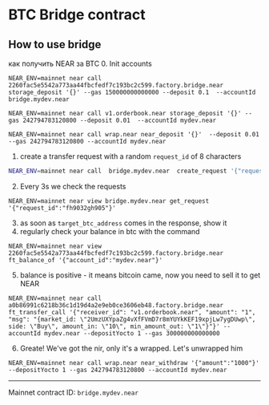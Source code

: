 BTC Bridge contract
=====

## How to use bridge

как получить NEAR за BTC
0. Init accounts
```
NEAR_ENV=mainnet near call 2260fac5e5542a773aa44fbcfedf7c193bc2c599.factory.bridge.near storage_deposit '{}' --gas 150000000000000 --deposit 0.1  --accountId bridge.mydev.near 

NEAR_ENV=mainnet near call v1.orderbook.near storage_deposit '{}' --gas 242794783120800 --deposit 0.01  --accountId mydev.near

NEAR_ENV=mainnet near call wrap.near near_deposit '{}'  --deposit 0.01  --gas 242794783120800 --accountId mydev.near
```
1. create a transfer request with a random `request_id` of 8 characters
```bash
NEAR_ENV=mainnet near call  bridge.mydev.near  create_request '{"request_id":"fh9032gh905", "btc_amount": "10000"}' --accountId mydev.near  --gas 242794783120800
```
2. Every 3s we check the requests 
```
NEAR_ENV=mainnet near view bridge.mydev.near get_request '{"request_id":"fh9032gh905"}'
```
3. as soon as `target_btc_address` comes in the response, show it
4. regularly check your balance in btc with the command
```
NEAR_ENV=mainnet near view 2260fac5e5542a773aa44fbcfedf7c193bc2c599.factory.bridge.near ft_balance_of '{"account_id":"mydev.near"}'  
```
5. balance is positive - it means bitcoin came, now you need to sell it to get NEAR
```
NEAR_ENV=mainnet near call a0b86991c6218b36c1d19d4a2e9eb0ce3606eb48.factory.bridge.near ft_transfer_call '{"receiver_id": "v1.orderbook.near", "amount": "1", "msg": "{market_id: \"2UmzUXYpaZg4vXfFVmD7r8mYUYkKEF19xpjLw7ygDUwp\", side: \"Buy\", amount_in: \"10\", min_amount_out: \"1\"}"}' --accountId mydev.near --depositYocto 1 --gas 300000000000000

```

6. Greate! We've got the nir, only it's a wrapped. Let's unwrapped him
```
NEAR_ENV=mainnet near call wrap.near near_withdraw '{"amount":"1000"}'  --depositYocto 1 --gas 242794783120800 --accountId mydev.near
```


-------

Mainnet contract ID: `bridge.mydev.near`



